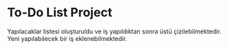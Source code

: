 # To-Do List Project
Yapılacaklar listesi oluşturuldu ve iş yapıldıktan sonra üstü çizilebilmektedir. 
Yeni yapılabilecek bir iş eklenebilmektedir.
